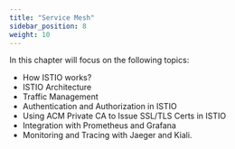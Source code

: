 ```yaml
---
title: "Service Mesh"
sidebar_position: 8
weight: 10
---
```


In this chapter will focus on the following topics:

* How ISTIO works?
* ISTIO Architecture
* Traffic Management
* Authentication and Authorization in ISTIO
* Using ACM Private CA to Issue SSL/TLS Certs  in ISTIO
* Integration with Prometheus and Grafana
* Monitoring and Tracing with Jaeger and Kiali.